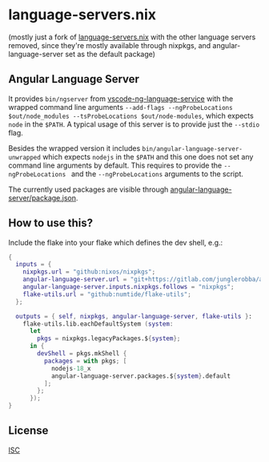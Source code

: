 # language-servers.nix

(mostly just a fork of [language-servers.nix](https://git.sr.ht/~bwolf/language-servers.nix) with the other language servers removed, since they're mostly available through nixpkgs, and angular-language-server set as the default package)

## Angular Language Server

It provides `bin/ngserver` from [vscode-ng-language-service](https://github.com/angular/vscode-ng-language-service) with the wrapped command line arguments `--add-flags --ngProbeLocations $out/node_modules --tsProbeLocations $out/node-modules`, which expects `node` in the `$PATH`. A typical usage of this server is to provide just the `--stdio` flag.

Besides the wrapped version it includes `bin/angular-language-server-unwrapped` which expects `nodejs` in the `$PATH` and this one does not set any command line arguments by default. This requires to provide the `--ngProbeLocations ` and the `--ngProbeLocations` arguments to the script.

The currently used packages are visible through [angular-language-server/package.json](./angular-language-server/package.json).

## How to use this?

Include the flake into your flake which defines the dev shell, e.g.:

``` nix
{
  inputs = {
    nixpkgs.url = "github:nixos/nixpkgs";
    angular-language-server.url = "git+https://gitlab.com/junglerobba/angular-language-server";
    angular-language-server.inputs.nixpkgs.follows = "nixpkgs";
    flake-utils.url = "github:numtide/flake-utils";
  };

  outputs = { self, nixpkgs, angular-language-server, flake-utils }:
    flake-utils.lib.eachDefaultSystem (system:
      let
        pkgs = nixpkgs.legacyPackages.${system};
      in {
        devShell = pkgs.mkShell {
          packages = with pkgs; [
            nodejs-18_x
            angular-language-server.packages.${system}.default
          ];
        };
      });
}
```

## License

[ISC](./LICENSE)
